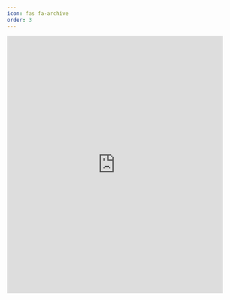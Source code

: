 ```yaml
---
icon: fas fa-archive
order: 3
---
```

<iframe src="https://docs.google.com/document/d/1rkmOzlY09BMdonWS2b_E3tYGZEYl7Z8ijH0FZo0XRTk/edit?usp=sharing"
   width="100%" height="600px" frameborder="0"></iframe>